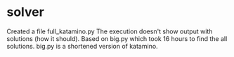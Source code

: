 # solver
Created a file full_katamino.py The execution doesn't show output with solutions (how it should). 
Based on big.py which took 16 hours to find the all solutions. 
big.py is a shortened version of katamino.
